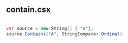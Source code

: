 
## contain.csx

```csharp

var source = new String[] { "A"};
source.Contains("A", StringComparer.Ordinal)
```